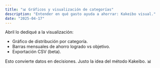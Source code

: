 ```yaml
---
title: "📊 Gráficos y visualización de categorías"
description: "Entender en qué gasto ayuda a ahorrar: Kakeibo visual."
date: "2025-04-17"
---
```

Abril lo dediqué a la visualización:

- Gráfico de distribución por categoría.
- Barras mensuales de ahorro logrado vs objetivo.
- Exportación CSV (beta).

Esto convierte datos en decisiones. Justo la idea del método Kakeibo. 📊
